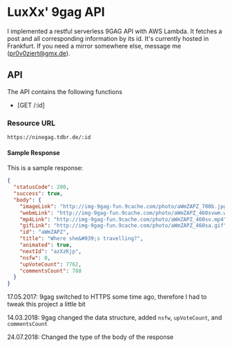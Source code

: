 # LuxXx' 9gag API

I implemented a restful serverless 9GAG API with AWS Lambda. It fetches a post and all corresponding information by its id.
It's currently hosted in Frankfurt. If you need a mirror somewhere else, message me (pr0v0ziert@gmx.de).

## API
The API contains the following functions

- [GET /:id]

### Resource URL

`https://ninegag.tdbr.de/:id`

#### Sample Response
This is a sample response:
```json
{
  "statusCode": 200,
  "success": true,
  "body": {
    "imageLink": "http://img-9gag-fun.9cache.com/photo/aWmZAPZ_700b.jpg",
    "webmLink": "http://img-9gag-fun.9cache.com/photo/aWmZAPZ_460svwm.webm",
    "mp4Link": "http://img-9gag-fun.9cache.com/photo/aWmZAPZ_460sv.mp4",
    "gifLink": "http://img-9gag-fun.9cache.com/photo/aWmZAPZ_460sa.gif",
    "id": "aWmZAPZ",
    "title": "Where she&#039;s travelling?",
    "animated": true,
    "nextId": "azXzKjp",
    "nsfw": 0,
    "upVoteCount": 7762,
    "commentsCount": 788
  }
}
```

17.05.2017: 9gag switched to HTTPS some time ago, therefore I had to tweak this project a little bit

14.03.2018: 9gag changed the data structure, added `nsfw`, `upVoteCount`, and `commentsCount`

24.07.2018: Changed the type of the body of the response

